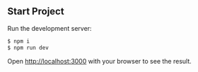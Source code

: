 ## Start Project

Run the development server:

```bash
$ npm i
$ npm run dev
```

Open [http://localhost:3000](http://localhost:3000) with your browser to see the result.
